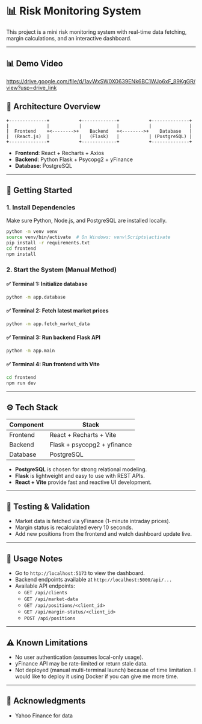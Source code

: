 # 📊 Risk Monitoring System

This project is a mini risk monitoring system with real-time data fetching, margin calculations, and an interactive dashboard.

---
## 📊 Demo Video
https://drive.google.com/file/d/1avWxSW0X0639ENk6BC1WJo6xF_89KgGR/view?usp=drive_link


## 🧱 Architecture Overview

```
+--------------+           +-------------+           +--------------+
|              |           |             |           |              |
|  Frontend    +<-------->+    Backend   +<-------->+    Database   |
|  (React.js)  |           |   (Flask)   |           | (PostgreSQL) |
+--------------+           +-------------+           +--------------+
```

- **Frontend**: React + Recharts + Axios
- **Backend**: Python Flask + Psycopg2 + yFinance
- **Database**: PostgreSQL

---

## 🚀 Getting Started

### 1. Install Dependencies
Make sure Python, Node.js, and PostgreSQL are installed locally.

```bash
python -m venv venv
source venv/bin/activate  # On Windows: venv\Scripts\activate
pip install -r requirements.txt
cd frontend
npm install
```

### 2. Start the System (Manual Method)

#### ✅ Terminal 1: Initialize database
```bash
python -m app.database
```

#### ✅ Terminal 2: Fetch latest market prices
```bash
python -m app.fetch_market_data
```

#### ✅ Terminal 3: Run backend Flask API
```bash
python -m app.main
```

#### ✅ Terminal 4: Run frontend with Vite
```bash
cd frontend
npm run dev
```

---

## ⚙️ Tech Stack

| Component | Stack |
|----------|--------|
| Frontend | React + Recharts + Vite |
| Backend  | Flask + psycopg2 + yfinance |
| Database | PostgreSQL |

- **PostgreSQL** is chosen for strong relational modeling.
- **Flask** is lightweight and easy to use with REST APIs.
- **React + Vite** provide fast and reactive UI development.

---

## 🧪 Testing & Validation

- Market data is fetched via yFinance (1-minute intraday prices).
- Margin status is recalculated every 10 seconds.
- Add new positions from the frontend and watch dashboard update live.

---

## 🧩 Usage Notes

- Go to `http://localhost:5173` to view the dashboard.
- Backend endpoints available at `http://localhost:5000/api/...`
- Available API endpoints:
  - `GET /api/clients`
  - `GET /api/market-data`
  - `GET /api/positions/<client_id>`
  - `GET /api/margin-status/<client_id>`
  - `POST /api/positions`

---

## ⚠️ Known Limitations

- No user authentication (assumes local-only usage).
- yFinance API may be rate-limited or return stale data.
- Not deployed (manual multi-terminal launch) because of time limitation. I would like to deploy it using Docker if you can give me more time.

---

## 🙌 Acknowledgments

- Yahoo Finance for data

